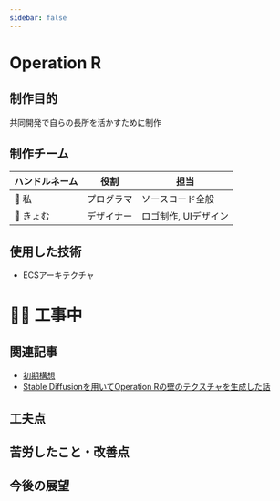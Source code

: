 ```yaml
---
sidebar: false
---
```


# Operation R

## 制作目的
共同開発で自らの長所を活かすために制作

## 制作チーム
|ハンドルネーム|役割|担当|
|---|---|---|
|🐧 私|プログラマ|ソースコード全般|
|🦈 きょむ|デザイナー|ロゴ制作, UIデザイン|

## 使用した技術
- ECSアーキテクチャ

# 👷‍♂️ 工事中

## 関連記事
- [初期構想](../articles/OperationR-proposal.md)
- [Stable Diffusionを用いてOperation Rの壁のテクスチャを生成した話](../articles/OperationR-StableDiffusion.md)


## 工夫点

## 苦労したこと・改善点


## 今後の展望
